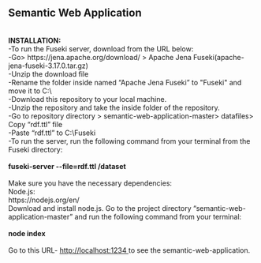 <h2>Semantic Web Application </h2> <br>
<b>INSTALLATION:</b><br>
-To run the Fuseki server, download from the URL below: <br>
-Go> https://jena.apache.org/download/ > Apache Jena Fuseki(apache-jena-fuseki-3.17.0.tar.gz) <br>
-Unzip the download file<br>
-Rename the folder inside named “Apache Jena Fuseki” to "Fuseki" and move it to C:\ <br>
-Download this repository to your local machine. <br>
-Unzip the repository and take the inside folder of the repository. <br>
-Go to repository directory > semantic-web-application-master> datafiles> Copy “rdf.ttl” file<br>
-Paste “rdf.ttl” to C:\Fuseki<br>
-To run the server, run the following command from your terminal from the Fuseki directory: <br>
<br>
<b>fuseki-server --file=rdf.ttl /dataset </b><br>
<br>
Make sure you have the necessary dependencies: <br>
Node.js: <br>
https://nodejs.org/en/ <br>
Download and install node.js. Go to the project directory “semantic-web-application-master” and run the following command from your terminal: <br>
<br>
<b> node index </b><br>
<br>
Go to this URL- <a href="http://localhost:1234/index" > http://localhost:1234 </a>to see the semantic-web-application.<br>
